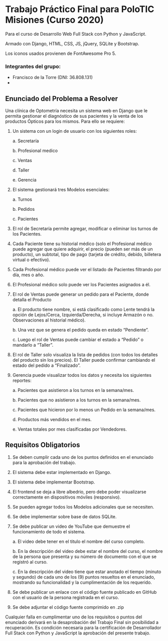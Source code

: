 # Trabajo Práctico Final para PoloTIC Misiones (Curso 2020)
Para el curso de Desarrollo Web Full Stack con Python y JavaScript.

Armado con Django, HTML, CSS, JS, jQuery, SQLite y Bootstrap.

Los iconos usados provienen de FontAwesome Pro 5.

### Integrantes del grupo:

* Francisco de la Torre (DNI: 36.808.131)
*

## Enunciado del Problema a Resolver
Una clínica de Optometría necesita un sistema web en Django que le permita gestionar el diagnóstico de sus pacientes y la venta de los productos Ópticos para los mismos. Para ello se requiere:

1. Un sistema con un login de usuario con los siguientes roles:

    a. Secretaría

    b. Profesional medico

    c. Ventas

    d. Taller

    e. Gerencia

2. El sistema gestionará tres Modelos esenciales:

    a. Turnos

    b. Pedidos

    c. Pacientes

3. El rol de Secretaría permite agregar, modificar o eliminar los turnos de los Pacientes.

4. Cada Paciente tiene su historial médico (solo el Profesional médico puede agregar que quiere adquirir, el precio (pueden ser más de un producto), un subtotal, tipo de pago (tarjeta de crédito, debido, billetera virtual o efectivo).

5. Cada Profesional médico puede ver el listado de Pacientes filtrando por día, mes o año. 
  
6. El Profesional médico solo puede ver los Pacientes asignados a él. 
  
7. El rol de Ventas puede generar un pedido para el Paciente, donde detalla el Producto

    a. El producto tiene nombre, si está clasificado como Lente tendrá la opción de Lejos/Cerca, Izquierda/Derecha, si incluye Armazón o no. Observaciones al historial médico).

    b. Una vez que se genera el pedido queda en estado “Pendiente”.

    c. Luego el rol de Ventas puede cambiar el estado a “Pedido” o mandarlo a “Taller”.

8. El rol de Taller solo visualiza la lista de pedidos (con todos los detalles del producto sin los precios). El Taller puede confirmar cambiando el estado del pedido a “Finalizado”.

9. Gerencia puede visualizar todos los datos y necesita los siguientes reportes:

    a. Pacientes que asistieron a los turnos en la semana/mes.

    b. Pacientes que no asistieron a los turnos en la semana/mes.

    c. Pacientes que hicieron por lo menos un Pedido en la semana/mes.

    d. Productos más vendidos en el mes.

    e. Ventas totales por mes clasificadas por Vendedores.


## Requisitos Obligatorios

1. Se deben cumplir cada uno de los puntos definidos en el enunciado para la aprobación del trabajo.

2. El sistema debe estar implementado en Django.

3. El sistema debe implementar Bootstrap.

4. El frontend se deja a libre albedrio, pero debe poder visualizarse correctamente en dispositivos móviles (responsivo).

5. Se pueden agregar todos los Modelos adicionales que se necesiten.

6. Se debe implementar sobre base de datos SQLite.

7. Se debe publicar un video de YouTube que demuestre el funcionamiento de todo el sistema.

    a. El video debe tener en el titulo el nombre del curso completo.

    b. En la descripción del video debe estar el nombre del curso, el nombre de la persona que presenta y su número de documento con el que se registró al curso.

    c. En la descripción del video tiene que estar anotado el tiempo (minuto y segundo) de cada uno de los (9) puntos resueltos en el enunciado, mostrando su funcionalidad y la cumplimentación de los requerido.

8. Se debe publicar un enlace con el código fuente publicado en GitHub con el usuario de la persona registrada en el curso.

9. Se debe adjuntar el código fuente comprimido en .zip

Cualquier falla en cumplimentar uno de los requisitos o puntos del enunciado derivará en la desaprobación del Trabajo Final sin posibilidad a recuperación. Es condición necesaria para la certificación de Desarrollador Full Stack con Python y JavaScript la aprobación del presente trabajo.

